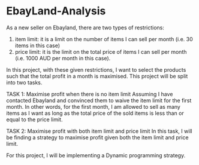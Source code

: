 # EbayLand-Analysis
As a new seller on Ebayland, there are two types of restrictions:
1) item limit: it is a limit on the number of items I can sell per month (i.e. 30 items in this case)
2) price limit: it is the limit on the total price of items I can sell per month (i.e. 1000 AUD per month in this case).

In this project, with these given restrictions, I want to select the products such that the total profit in a month is maximised. This project will be split into two tasks.

TASK 1: Maximise profit when there is no item limit
Assuming I have contacted Ebayland and convinced them to waive the item limit for the first month. In other words, for the first month, I am allowed to sell as many items as I want as long as the total price of the sold items is less than or equal to the price limit. 

TASK 2: Maximise profit with both item limit and price limit
In this task, I will be finding a strategy to maximise profit given both the item limit and price limit. 

For this project, I will be implementing a Dynamic programming strategy.

